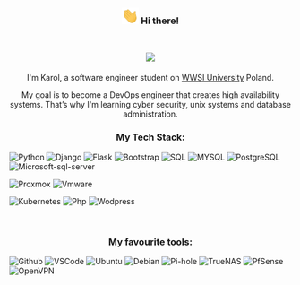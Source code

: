 <h3 align="center"> <img src="https://raw.githubusercontent.com/ABSphreak/ABSphreak/master/gifs/Hi.gif" width="30px"> Hi there!</h3>
  </br>
<p align="center">
<img src="https://media3.giphy.com/media/TV81wZQA4zcc4YTNfC/giphy.gif"> 
  </br>
    </br>
I'm Karol, a software engineer student on <a href="https://wwsi.edu.pl/">WWSI University</a> Poland. 
</p>

<p  align="center">
My goal is to become a DevOps engineer that creates high availability systems. That’s why I'm learning cyber security, unix systems and database administration.
</p>
<h3 align="center">
My Tech Stack:
</h3>

![Python](https://img.shields.io/badge/-Python-05122A?style=flat&logo=python)
![Django](https://img.shields.io/badge/-Django-05122A?style=flat&logo=django)
![Flask](https://img.shields.io/badge/-Flask-05122A?style=flat&logo=flask)
![Bootstrap](https://img.shields.io/badge/-Bootstrap-05122A?style=flat&logo=bootstrap)
![SQL](https://img.shields.io/badge/-SQL_Language-05122A?style=flat&logo=sql)
![MYSQL](https://img.shields.io/badge/-MySQL-05122A?style=flat&logo=mysql)
![PostgreSQL](https://img.shields.io/badge/-PostgreSQL-05122A?style=flat&logo=postgresql)
![Microsoft-sql-server](https://img.shields.io/badge/-Microsoft_SQL_Server-05122A?style=flat&logo=microsoft-sql-server)


![Proxmox](https://img.shields.io/badge/-Proxmox_VE-05122A?style=flat&logo=proxmox)
![Vmware](https://img.shields.io/badge/-VMware-05122A?style=flat&logo=vmware)

![Kubernetes](https://img.shields.io/badge/--05122A?style=flat&logo=kubernetes)
![Php](https://img.shields.io/badge/--05122A?style=flat&logo=php)
![Wodpress](https://img.shields.io/badge/--05122A?style=flat&logo=wordpress)

<br/>
<h3 align="center">
My favourite tools:
</h3>

![Github](https://img.shields.io/badge/--05122A?style=flat&logo=github)
![VSCode](https://img.shields.io/badge/--05122A?style=flat&logo=vscode)
![Ubuntu](https://img.shields.io/badge/--05122A?style=flat&logo=ubuntu)
![Debian](https://img.shields.io/badge/--05122A?style=flat&logo=debian)
![Pi-hole](https://img.shields.io/badge/-Pi-hole-05122A?style=flat&logo=pi-hole)
![TrueNAS](https://img.shields.io/badge/-TrueNAS-05122A?style=flat&logo=truenas)
![PfSense](https://img.shields.io/badge/-PfSense-05122A?style=flat&logo=pfsense)
![OpenVPN](https://img.shields.io/badge/-OpenVPN-05122A?style=flat&logo=openvpn)

